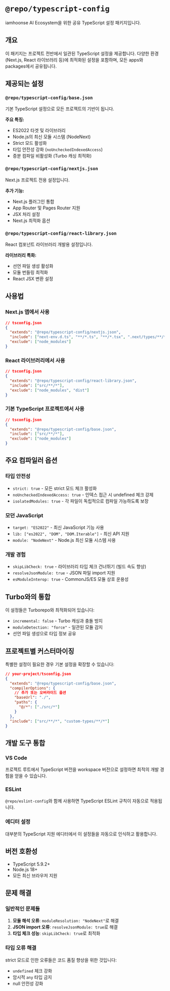 # `@repo/typescript-config`

iamhoonse AI Ecosystem을 위한 공유 TypeScript 설정 패키지입니다.

## 개요

이 패키지는 프로젝트 전반에서 일관된 TypeScript 설정을 제공합니다. 다양한 환경(Next.js, React 라이브러리 등)에 최적화된 설정을 포함하며, 모든 apps와 packages에서 공유됩니다.

## 제공되는 설정

### `@repo/typescript-config/base.json`

기본 TypeScript 설정으로 모든 프로젝트의 기반이 됩니다.

**주요 특징:**

- ES2022 타겟 및 라이브러리
- Node.js의 최신 모듈 시스템 (NodeNext)
- Strict 모드 활성화
- 타입 안전성 강화 (`noUncheckedIndexedAccess`)
- 증분 컴파일 비활성화 (Turbo 캐싱 최적화)

### `@repo/typescript-config/nextjs.json`

Next.js 프로젝트 전용 설정입니다.

**추가 기능:**

- Next.js 플러그인 통합
- App Router 및 Pages Router 지원
- JSX 처리 설정
- Next.js 최적화 옵션

### `@repo/typescript-config/react-library.json`

React 컴포넌트 라이브러리 개발용 설정입니다.

**라이브러리 특화:**

- 선언 파일 생성 활성화
- 모듈 번들링 최적화
- React JSX 변환 설정

## 사용법

### Next.js 앱에서 사용

```json
// tsconfig.json
{
  "extends": "@repo/typescript-config/nextjs.json",
  "include": ["next-env.d.ts", "**/*.ts", "**/*.tsx", ".next/types/**/*.ts"],
  "exclude": ["node_modules"]
}
```

### React 라이브러리에서 사용

```json
// tsconfig.json
{
  "extends": "@repo/typescript-config/react-library.json",
  "include": ["src/**/*"],
  "exclude": ["node_modules", "dist"]
}
```

### 기본 TypeScript 프로젝트에서 사용

```json
// tsconfig.json
{
  "extends": "@repo/typescript-config/base.json",
  "include": ["src/**/*"],
  "exclude": ["node_modules"]
}
```

## 주요 컴파일러 옵션

### 타입 안전성

- `strict: true` - 모든 strict 모드 체크 활성화
- `noUncheckedIndexedAccess: true` - 인덱스 접근 시 undefined 체크 강제
- `isolatedModules: true` - 각 파일이 독립적으로 컴파일 가능하도록 보장

### 모던 JavaScript

- `target: "ES2022"` - 최신 JavaScript 기능 사용
- `lib: ["es2022", "DOM", "DOM.Iterable"]` - 최신 API 지원
- `module: "NodeNext"` - Node.js 최신 모듈 시스템 사용

### 개발 경험

- `skipLibCheck: true` - 라이브러리 타입 체크 건너뛰기 (빌드 속도 향상)
- `resolveJsonModule: true` - JSON 파일 import 지원
- `esModuleInterop: true` - CommonJS/ES 모듈 상호 운용성

## Turbo와의 통합

이 설정들은 Turborepo와 최적화되어 있습니다:

- `incremental: false` - Turbo 캐싱과 충돌 방지
- `moduleDetection: "force"` - 일관된 모듈 감지
- 선언 파일 생성으로 타입 정보 공유

## 프로젝트별 커스터마이징

특별한 설정이 필요한 경우 기본 설정을 확장할 수 있습니다:

```json
// your-project/tsconfig.json
{
  "extends": "@repo/typescript-config/base.json",
  "compilerOptions": {
    // 추가 또는 오버라이드 옵션
    "baseUrl": "./",
    "paths": {
      "@/*": ["./src/*"]
    }
  },
  "include": ["src/**/*", "custom-types/**/*"]
}
```

## 개발 도구 통합

### VS Code

프로젝트 루트에서 TypeScript 버전을 workspace 버전으로 설정하면 최적의 개발 경험을 얻을 수 있습니다.

### ESLint

`@repo/eslint-config`와 함께 사용하면 TypeScript ESLint 규칙이 자동으로 적용됩니다.

### 에디터 설정

대부분의 TypeScript 지원 에디터에서 이 설정들을 자동으로 인식하고 활용합니다.

## 버전 호환성

- TypeScript 5.9.2+
- Node.js 18+
- 모든 최신 브라우저 지원

## 문제 해결

### 일반적인 문제들

1. **모듈 해석 오류**: `moduleResolution: "NodeNext"`로 해결
2. **JSON import 오류**: `resolveJsonModule: true`로 해결
3. **타입 체크 성능**: `skipLibCheck: true`로 최적화

### 타입 오류 해결

strict 모드로 인한 오류들은 코드 품질 향상을 위한 것입니다:

- `undefined` 체크 강화
- 암시적 `any` 타입 금지
- null 안전성 강화
